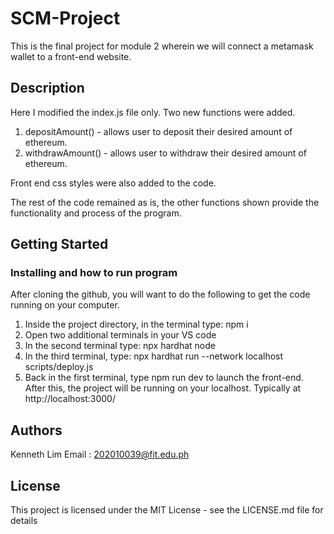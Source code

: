 # SCM-Project
This is the final project for module 2 wherein we will connect a metamask wallet to a front-end website.

## Description
Here I modified the index.js file only. Two new functions were added.
1. depositAmount() - allows user to deposit their desired amount of ethereum.
2. withdrawAmount() - allows user to withdraw their desired amount of ethereum.

Front end css styles were also added to the code. 

The rest of the code remained as is, the other functions shown provide the functionality and process of the program. 

## Getting Started

### Installing and how to run program
After cloning the github, you will want to do the following to get the code running on your computer.

1. Inside the project directory, in the terminal type: npm i
2. Open two additional terminals in your VS code
3. In the second terminal type: npx hardhat node
4. In the third terminal, type: npx hardhat run --network localhost scripts/deploy.js
5. Back in the first terminal, type npm run dev to launch the front-end.
After this, the project will be running on your localhost. Typically at http://localhost:3000/

## Authors

Kenneth Lim
Email : 202010039@fit.edu.ph


## License

This project is licensed under the MIT License - see the LICENSE.md file for details

